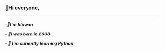 <h3>👋Hi everyone,</h3>
<hr>
<p>
  <h5> <p>-🍕I’m bluwan <p>
       - 🥧I was born in 2008<p> 
       - 🌱 I’m currently learning Python </h5>


<!---
bluwan/bluwan is a ✨ special ✨ repository because its `README.md` (this file) appears on your GitHub profile.
You can click the Preview link to take a look at your changes.
--->
